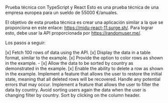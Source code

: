 Prueba técnica con TypeScript y React
Esto es una prueba técnica de una empresa europea para un sueldo de 55000 €/anuales.

El objetivo de esta prueba técnica es crear una aplicación similar a la que se proporciona en este enlace: https://midu-react-11.surge.sh/. Para lograr esto, debe usar la API proporcionada por https://randomuser.me/.

Los pasos a seguir:

[x] Fetch 100 rows of data using the API.
[x] Display the data in a table format, similar to the example.
[x] Provide the option to color rows as shown in the example. -
[x] Allow the data to be sorted by country as demonstrated in the example.
[x] Enable the ability to delete a row as shown in the example.
Implement a feature that allows the user to restore the initial state, meaning that all deleted rows will be recovered.
Handle any potential errors that may occur.
Implement a feature that allows the user to filter the data by country.
Avoid sorting users again the data when the user is changing filter by country.
Sort by clicking on the column header.
